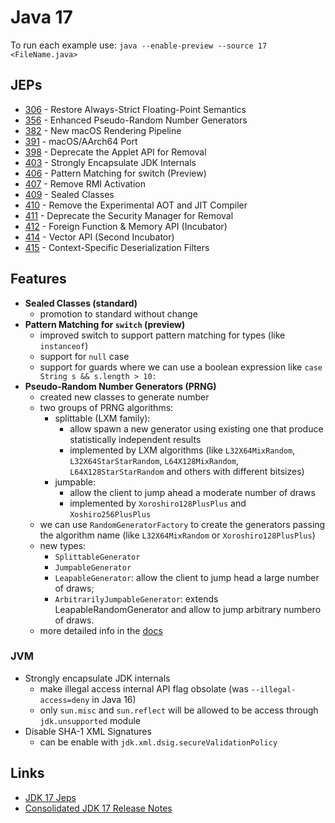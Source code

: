 # Java 17

To run each example use: `java --enable-preview --source 17 <FileName.java>`

## JEPs

* [306](https://openjdk.java.net/jeps/306) - Restore Always-Strict Floating-Point Semantics
* [356](https://openjdk.java.net/jeps/356) - Enhanced Pseudo-Random Number Generators
* [382](https://openjdk.java.net/jeps/382) - New macOS Rendering Pipeline
* [391](https://openjdk.java.net/jeps/391) - macOS/AArch64 Port
* [398](https://openjdk.java.net/jeps/398) - Deprecate the Applet API for Removal
* [403](https://openjdk.java.net/jeps/403) - Strongly Encapsulate JDK Internals
* [406](https://openjdk.java.net/jeps/406) - Pattern Matching for switch (Preview)
* [407](https://openjdk.java.net/jeps/407) - Remove RMI Activation
* [409](https://openjdk.java.net/jeps/409) - Sealed Classes
* [410](https://openjdk.java.net/jeps/410) - Remove the Experimental AOT and JIT Compiler
* [411](https://openjdk.java.net/jeps/411) - Deprecate the Security Manager for Removal
* [412](https://openjdk.java.net/jeps/412) - Foreign Function & Memory API (Incubator)
* [414](https://openjdk.java.net/jeps/414) - Vector API (Second Incubator)
* [415](https://openjdk.java.net/jeps/415) - Context-Specific Deserialization Filters

## Features

* **Sealed Classes (standard)**
  * promotion to standard without change
* **Pattern Matching for `switch` (preview)**
  * improved switch to support pattern matching for types (like `instanceof`)
  * support for `null` case
  * support for guards where we can use a boolean expression like `case String s && s.length > 10:`
* **Pseudo-Random Number Generators (PRNG)**
  * created new classes to generate number
  * two groups of PRNG algorithms:
    * splittable (LXM family):
      * allow spawn a new generator using existing one that produce statistically independent results
      * implemented by LXM algorithms (like `L32X64MixRandom`, `L32X64StarStarRandom`, `L64X128MixRandom`, `L64X128StarStarRandom` and others with different bitsizes)
    * jumpable:
      * allow the client to jump ahead a moderate number of draws
      * implemented by `Xoroshiro128PlusPlus` and `Xoshiro256PlusPlus`
  * we can use `RandomGeneratorFactory` to create the generators passing the algorithm name (like `L32X64MixRandom` or `Xoroshiro128PlusPlus`)
  * new types:
    * `SplittableGenerator`
    * `JumpableGenerator`
    * `LeapableGenerator`: allow the client to jump head a large number of draws;
    * `ArbitrarilyJumpableGenerator`: extends LeapableRandomGenerator and allow to jump arbitrary numbero of draws.
  * more detailed info in the [docs](https://download.java.net/java/early_access/jdk17/docs/api/java.base/java/util/random/package-summary.html)

### JVM

* Strongly encapsulate JDK internals
  * make illegal access internal API flag obsolate (was `--illegal-access=deny` in Java 16)
  * only `sun.misc` and `sun.reflect` will be allowed to be access through `jdk.unsupported` module
* Disable SHA-1 XML Signatures
  * can be enable with `jdk.xml.dsig.secureValidationPolicy`

## Links

* [JDK 17 Jeps](https://openjdk.java.net/projects/jdk/17/)
* [Consolidated JDK 17 Release Notes](https://www.oracle.com/java/technologies/javase/17all-relnotes.html)

